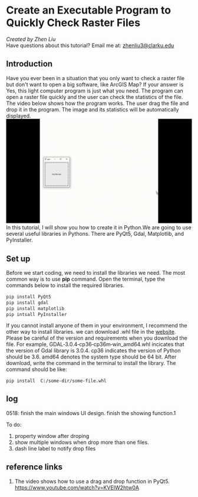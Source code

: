 # Create an Executable Program to Quickly Check Raster Files

*Created by Zhen Liu*  
Have questions about this tutorial? Email me at: [zhenliu3@clarku.edu](zhenliu3@clarku.edu)

## Introduction
Have you ever been in a situation that you only want to check a raster file but don't want to open a big software, like ArcGIS Map? If your answer is Yes, this light computer program is just what you need. The program can open a raster file quickly and the user can check the statistics of the file. The video below shows how the program works. The user drag the file and drop it in the program. The image and its statistics will be automatically displayed.
![ResultAnimation.gif](image/ResultAnimation.gif)  
In this tutorial, I will show you how to create it in Python.We are going to use several useful libraries in Pythons. There are PyQt5, Gdal, Matplotlib, and PyInstaller.

## Set up
Before we start coding, we need to install the libraries we need. The most common way is to use **pip** command. Open the terminal, type the commands below to install the required libraries.
```
pip install PyQt5
pip install gdal
pip install matplotlib
pip intsall PyInstaller
```
If you cannot install anyone of them in your environment, I recommend the other way to install libraries. we can download .whl file in the [website](https://www.lfd.uci.edu/~gohlke/pythonlibs/). Please be careful of the version and requirements when you download the file. For example, GDAL‑3.0.4‑cp36‑cp36m‑win_amd64.whl incicates that the version of Gdal library is 3.0.4. cp36 indicates the version of Python should be 3.6. amd64 denotes the system type should be 64 bit. After download, write the command in the terminal to install the library. The command should be like:
```
pip install  C:/some-dir/some-file.whl
```
## log
0518: finish the main windows UI design. finish the showing function.1

To do:
1. property window after droping
2. show multiple windows when drop more than one files.
3. dash line label to notify drop files

## reference links
1. The video shows how to use a drag and drop function in PyQt5. https://www.youtube.com/watch?v=KVEIW2htw0A